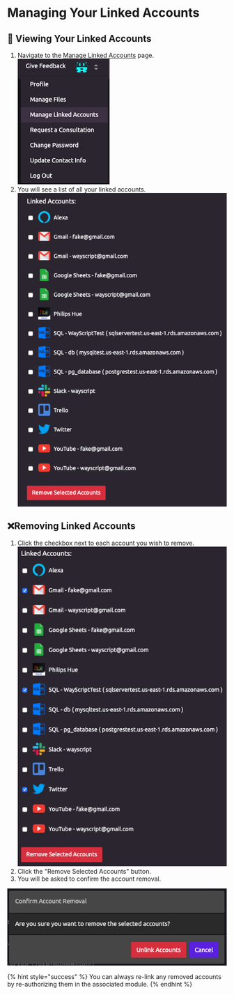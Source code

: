 # Managing Your Linked Accounts

## 🔗 Viewing Your Linked Accounts

1. Navigate to the [Manage Linked Accounts](https://wayscript.com/accounts_manager) page.  ![](../.gitbook/assets/manage_linked_accounts.png)  
2. You will see a list of all your linked accounts.  ![](../.gitbook/assets/linked_accounts_list.png) 

## ❌Removing Linked Accounts

1. Click the checkbox next to each account you wish to remove.  ![](../.gitbook/assets/linked_accounts_selected.png)  
2. Click the "Remove Selected Accounts" button. 
3. You will be asked to confirm the account removal.

![Unlink Accounts](../.gitbook/assets/confirm_account_removal.png)

{% hint style="success" %}
You can always re-link any removed accounts by re-authorizing them in the associated module.
{% endhint %}

